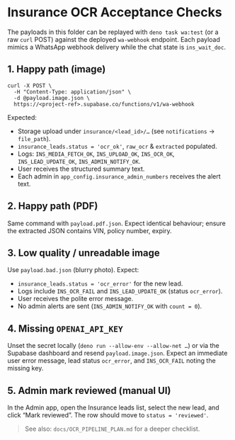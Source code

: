 # Insurance OCR Acceptance Checks

The payloads in this folder can be replayed with `deno task wa:test` (or a raw
`curl` POST) against the deployed `wa-webhook` endpoint. Each payload mimics a
WhatsApp webhook delivery while the chat state is `ins_wait_doc`.

## 1. Happy path (image)

```
curl -X POST \
  -H "Content-Type: application/json" \
  -d @payload.image.json \
  https://<project-ref>.supabase.co/functions/v1/wa-webhook
```

Expected:

- Storage upload under `insurance/<lead_id>/…` (see `notifications` →
  `file_path`).
- `insurance_leads.status = 'ocr_ok'`, `raw_ocr` & `extracted` populated.
- Logs: `INS_MEDIA_FETCH_OK`, `INS_UPLOAD_OK`, `INS_OCR_OK`,
  `INS_LEAD_UPDATE_OK`, `INS_ADMIN_NOTIFY_OK`.
- User receives the structured summary text.
- Each admin in `app_config.insurance_admin_numbers` receives the alert text.

## 2. Happy path (PDF)

Same command with `payload.pdf.json`. Expect identical behaviour; ensure the
extracted JSON contains VIN, policy number, expiry.

## 3. Low quality / unreadable image

Use `payload.bad.json` (blurry photo). Expect:

- `insurance_leads.status = 'ocr_error'` for the new lead.
- Logs include `INS_OCR_FAIL` and `INS_LEAD_UPDATE_OK` (status `ocr_error`).
- User receives the polite error message.
- No admin alerts are sent (`INS_ADMIN_NOTIFY_OK` with `count = 0`).

## 4. Missing `OPENAI_API_KEY`

Unset the secret locally (`deno run --allow-env --allow-net …`) or via the
Supabase dashboard and resend `payload.image.json`. Expect an immediate user
error message, lead status `ocr_error`, and `INS_OCR_FAIL` noting the missing
key.

## 5. Admin mark reviewed (manual UI)

In the Admin app, open the Insurance leads list, select the new lead, and click
“Mark reviewed”. The row should move to `status = 'reviewed'`.

> See also: `docs/OCR_PIPELINE_PLAN.md` for a deeper checklist.
